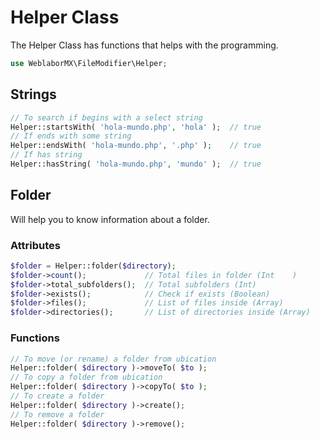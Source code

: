 Helper Class
======

The Helper Class has functions that helps with the programming.
```php
use WeblaborMX\FileModifier\Helper;
```

## Strings
```php
// To search if begins with a select string
Helper::startsWith( 'hola-mundo.php', 'hola' );  // true
// If ends with some string
Helper::endsWith( 'hola-mundo.php', '.php' );    // true
// If has string
Helper::hasString( 'hola-mundo.php', 'mundo' );  // true
```

## Folder
Will help you to know information about a folder.

### Attributes
```php
$folder = Helper::folder($directory); 
$folder->count();             // Total files in folder (Int    )
$folder->total_subfolders();  // Total subfolders (Int)
$folder->exists();            // Check if exists (Boolean)
$folder->files();             // List of files inside (Array)
$folder->directories();       // List of directories inside (Array)
```

### Functions
```php
// To move (or rename) a folder from ubication
Helper::folder( $directory )->moveTo( $to ); 
// To copy a folder from ubication
Helper::folder( $directory )->copyTo( $to ); 
// To create a folder
Helper::folder( $directory )->create(); 
// To remove a folder
Helper::folder( $directory )->remove(); 
```
